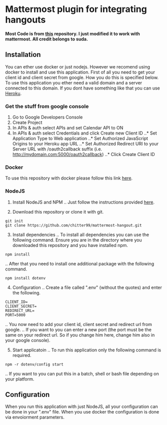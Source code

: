 # Mattermost plugin for integrating hangouts

**Most Code is from [this](https://github.com/suda/slack-hangout) repository. I just modified it to work with mattermost. All credit belongs to suda.**

## Installation

You can ether use docker or just nodejs. However we recomend using docker to install and use this application.
First of all you need to get your client id and client secret from google. How you do this is specified below.
To use this application you ether need a valid domain and a server connected to this domain. If you dont have something like that you can use [Heroku](http://www.heroku.com). 

### Get the stuff from google console

1. Go to Google Developers Console
2. Create Project
3. In APIs & auth select APIs and set Calendar API to ON
4. In APIs & auth select Credentials and click Create new Client ID
..* Set Application Type to Web application
..* Set Authorized JavaScript Origins to your Heroku app URL
..* Set Authorized Redirect URI to your Server URL with /oauth2callback suffix (i.e. http://mydomain.com:5000/oauth2callback)
..* Click Create Client ID

### Docker

To use this repository with docker please follow this link [here](https://github.com/chitter99/mattermost-hangout-docker).

### NodeJS

1. Install NodeJS and NPM
.. Just follow the instructions provided [here](https://howtonode.org/how-to-install-nodejs).

2. Download this repository or clone it with git.
```
git init
git clone https://github.com/chitter99/mattermost-hangout.git
```

3. Install dependencies
.. To install all dependencies you can use the following command. Ensure you are in the directory where you downloaded this repository and you have installed npm.
```
npm install
```
.. After that you need to install one additional package with the following command.
```
npm install dotenv
```

4. Configuration
.. Create a file called ".env" (without the quotes) and enter the following.
```
CLIENT_ID=
CLIENT_SECRET=
REDIRECT_URL=
PORT=5000
```
.. You now need to add your client id, client secret and redirect url from google. 
.. If you want to you can enter a new port (the port must be the same on your redirect url. So if you change him here, change him also in your google console).

5. Start applicatoin
.. To run this application only the following command is required.
```
npm -r dotenv/config start
```
.. If you want to you can put this in a batch, shell or bash file depending on your platform.

## Configuration

When you run this application with just NodeJS, all your configuration can be done in your ".env" file.
When you use docker the configuration is done via envoiorment parameters.
